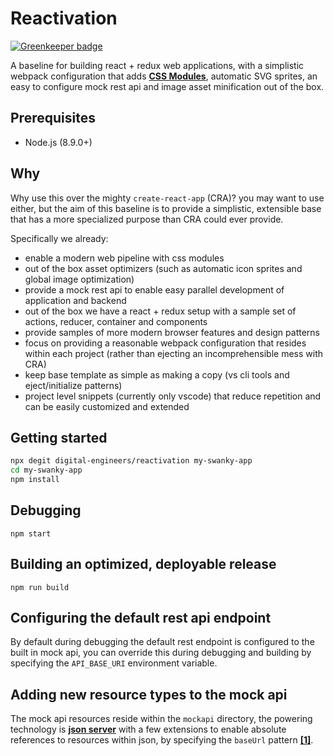 # Reactivation

[![Greenkeeper badge](https://badges.greenkeeper.io/digital-engineers/reactivation.svg)](https://greenkeeper.io/)

A baseline for building react + redux web applications, with a simplistic webpack configuration that adds **[CSS Modules](https://github.com/css-modules/css-modules)**, automatic SVG sprites, an easy to configure mock rest api and image asset minification out of the box.

## Prerequisites

- Node.js (8.9.0+)

## Why

Why use this over the mighty `create-react-app` (CRA)? you may want to use either, but the aim of this baseline is to provide a simplistic, extensible base that has a more specialized purpose than CRA could ever provide.

Specifically we already:

- enable a modern web pipeline with css modules
- out of the box asset optimizers (such as automatic icon sprites and global image optimization)
- provide a mock rest api to enable easy parallel development of application and backend
- out of the box we have a react + redux setup with a sample set of actions, reducer, container and components
- provide samples of more modern browser features and design patterns
- focus on providing a reasonable webpack configuration that resides within each project (rather than ejecting an incomprehensible mess with CRA)
- keep base template as simple as making a copy (vs cli tools and eject/initialize patterns)
- project level snippets (currently only vscode) that reduce repetition and can be easily customized and extended

## Getting started

```sh
npx degit digital-engineers/reactivation my-swanky-app
cd my-swanky-app
npm install
```

## Debugging

`npm start`

## Building an optimized, deployable release

`npm run build`

## Configuring the default rest api endpoint

By default during debugging the default rest endpoint is configured to the built in mock api, you can override this during debugging and building by specifying the `API_BASE_URI` environment variable.

## Adding new resource types to the mock api

The mock api resources reside within the `mockapi` directory, the powering technology is **[json server](https://github.com/typicode/json-server)** with a few extensions to enable absolute references to resources within json, by specifying the `baseUrl` pattern **[[1]](https://github.com/digital-engineers/reactivation/blob/master/mockapi/db.json#L5)**.
